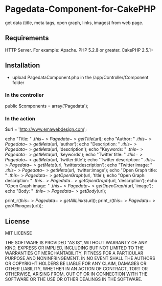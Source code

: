 # Pagedata-Component-for-CakePHP
get data (title, meta tags, open graph, links, images) from web page.

<h2>Requirements</h2>

HTTP Server. For example: Apache.
PHP 5.2.8 or greater.
CakePHP 2.5.1+

<h2>Installation</h2>

- upload PagedataComponent.php in the /app/Controller/Component folder

<h3>In the controller</h3>

public $components = array('Pagedata');

<h3>In the action</h3>

$url = 'http://www.emawebdesign.com';
		
echo "Title: " .$this->Pagedata->getTitle($url);
echo "Author: " .$this->Pagedata->getMeta($url, 'author');
echo "Description: " .$this->Pagedata->getMeta($url, 'description');
echo "Keywords: " .$this->Pagedata->getMeta($url, 'keywords');
echo "Twitter title: " .$this->Pagedata->getMeta($url, 'twitter:title');
echo "Twitter description: " .$this->Pagedata->getMeta($url, 'twitter:description');
echo "Twitter image: " .$this->Pagedata->getMeta($url, 'twitter:image');
echo "Open Graph title: " .$this->Pagedata->getOpenGraph($url, 'title');
echo "Open Graph description: " .$this->Pagedata->getOpenGraph($url, 'description');
echo "Open Graph image: " .$this->Pagedata->getOpenGraph($url, 'image');
echo "Body: " .$this->Pagedata->getBody($url);
			
print_r($this->Pagedata->getAllLinks($url));
print_r($this->Pagedata->getAllImages($url));

<h2>License</h2>

MIT LICENSE

THE SOFTWARE IS PROVIDED "AS IS", WITHOUT WARRANTY OF ANY KIND, EXPRESS OR
IMPLIED, INCLUDING BUT NOT LIMITED TO THE WARRANTIES OF MERCHANTABILITY,
FITNESS FOR A PARTICULAR PURPOSE AND NONINFRINGEMENT. IN NO EVENT SHALL THE
AUTHORS OR COPYRIGHT HOLDERS BE LIABLE FOR ANY CLAIM, DAMAGES OR OTHER
LIABILITY, WHETHER IN AN ACTION OF CONTRACT, TORT OR OTHERWISE, ARISING FROM,
OUT OF OR IN CONNECTION WITH THE SOFTWARE OR THE USE OR OTHER DEALINGS IN THE
SOFTWARE.

